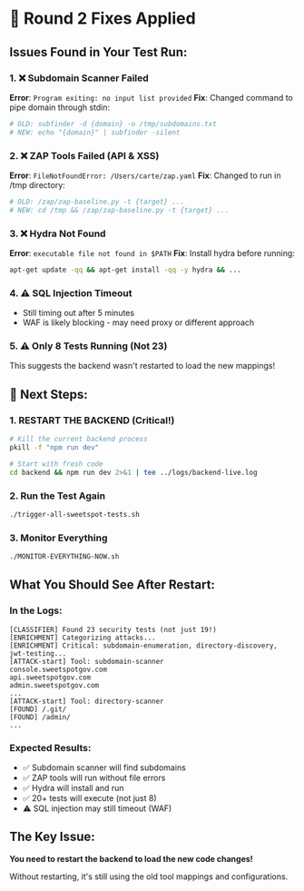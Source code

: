 # 🔧 Round 2 Fixes Applied

## Issues Found in Your Test Run:

### 1. ❌ Subdomain Scanner Failed
**Error**: `Program exiting: no input list provided`
**Fix**: Changed command to pipe domain through stdin:
```bash
# OLD: subfinder -d {domain} -o /tmp/subdomains.txt
# NEW: echo "{domain}" | subfinder -silent
```

### 2. ❌ ZAP Tools Failed (API & XSS)
**Error**: `FileNotFoundError: /Users/carte/zap.yaml`
**Fix**: Changed to run in /tmp directory:
```bash
# OLD: /zap/zap-baseline.py -t {target} ...
# NEW: cd /tmp && /zap/zap-baseline.py -t {target} ...
```

### 3. ❌ Hydra Not Found
**Error**: `executable file not found in $PATH`
**Fix**: Install hydra before running:
```bash
apt-get update -qq && apt-get install -qq -y hydra && ...
```

### 4. ⚠️ SQL Injection Timeout
- Still timing out after 5 minutes
- WAF is likely blocking - may need proxy or different approach

### 5. ⚠️ Only 8 Tests Running (Not 23)
This suggests the backend wasn't restarted to load the new mappings!

## 🚀 Next Steps:

### 1. RESTART THE BACKEND (Critical!)
```bash
# Kill the current backend process
pkill -f "npm run dev"

# Start with fresh code
cd backend && npm run dev 2>&1 | tee ../logs/backend-live.log
```

### 2. Run the Test Again
```bash
./trigger-all-sweetspot-tests.sh
```

### 3. Monitor Everything
```bash
./MONITOR-EVERYTHING-NOW.sh
```

## What You Should See After Restart:

### In the Logs:
```
[CLASSIFIER] Found 23 security tests (not just 19!)
[ENRICHMENT] Categorizing attacks...
[ENRICHMENT] Critical: subdomain-enumeration, directory-discovery, jwt-testing...
[ATTACK-start] Tool: subdomain-scanner
console.sweetspotgov.com
api.sweetspotgov.com
admin.sweetspotgov.com
...
[ATTACK-start] Tool: directory-scanner
[FOUND] /.git/
[FOUND] /admin/
...
```

### Expected Results:
- ✅ Subdomain scanner will find subdomains
- ✅ ZAP tools will run without file errors  
- ✅ Hydra will install and run
- ✅ 20+ tests will execute (not just 8)
- ⚠️ SQL injection may still timeout (WAF)

## The Key Issue:
**You need to restart the backend to load the new code changes!**

Without restarting, it's still using the old tool mappings and configurations.